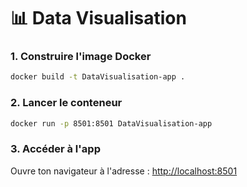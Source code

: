 
# 📊 Data Visualisation

### 1. Construire l'image Docker

```bash
docker build -t DataVisualisation-app .
```

### 2. Lancer le conteneur

```bash
docker run -p 8501:8501 DataVisualisation-app
```

### 3. Accéder à l'app

Ouvre ton navigateur à l'adresse :
[http://localhost:8501](http://localhost:8501)
